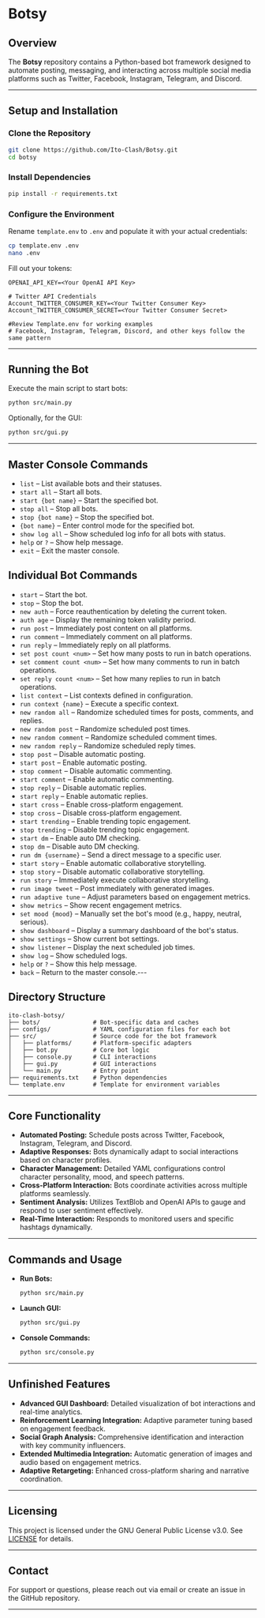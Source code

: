 
# Botsy

## Overview
The **Botsy** repository contains a Python-based bot framework designed to automate posting, messaging, and interacting across multiple social media platforms such as Twitter, Facebook, Instagram, Telegram, and Discord.

---

## Setup and Installation

### Clone the Repository
```bash
git clone https://github.com/Ito-Clash/Botsy.git
cd botsy
```

### Install Dependencies
```bash
pip install -r requirements.txt
```

### Configure the Environment

Rename `template.env` to `.env` and populate it with your actual credentials:

```bash
cp template.env .env
nano .env
```

Fill out your tokens:

```env
OPENAI_API_KEY=<Your OpenAI API Key>

# Twitter API Credentials
Account_TWITTER_CONSUMER_KEY=<Your Twitter Consumer Key>
Account_TWITTER_CONSUMER_SECRET=<Your Twitter Consumer Secret>

#Review Template.env for working examples
# Facebook, Instagram, Telegram, Discord, and other keys follow the same pattern
```

---

## Running the Bot

Execute the main script to start bots:

```bash
python src/main.py
```

Optionally, for the GUI:

```bash
python src/gui.py
```

---
## Master Console Commands
- `list` – List available bots and their statuses.
- `start all` – Start all bots.
- `start {bot name}` – Start the specified bot.
- `stop all` – Stop all bots.
- `stop {bot name}` – Stop the specified bot.
- `{bot name}` – Enter control mode for the specified bot.
- `show log all` – Show scheduled log info for all bots with status.
- `help` or `?` – Show help message.
- `exit` – Exit the master console.

## Individual Bot Commands
- `start` – Start the bot.
- `stop` – Stop the bot.
- `new auth` – Force reauthentication by deleting the current token.
- `auth age` – Display the remaining token validity period.
- `run post` – Immediately post content on all platforms.
- `run comment` – Immediately comment on all platforms.
- `run reply` – Immediately reply on all platforms.
- `set post count <num>` – Set how many posts to run in batch operations.
- `set comment count <num>` – Set how many comments to run in batch operations.
- `set reply count <num>` – Set how many replies to run in batch operations.
- `list context` – List contexts defined in configuration.
- `run context {name}` – Execute a specific context.
- `new random all` – Randomize scheduled times for posts, comments, and replies.
- `new random post` – Randomize scheduled post times.
- `new random comment` – Randomize scheduled comment times.
- `new random reply` – Randomize scheduled reply times.
- `stop post` – Disable automatic posting.
- `start post` – Enable automatic posting.
- `stop comment` – Disable automatic commenting.
- `start comment` – Enable automatic commenting.
- `stop reply` – Disable automatic replies.
- `start reply` – Enable automatic replies.
- `start cross` – Enable cross-platform engagement.
- `stop cross` – Disable cross-platform engagement.
- `start trending` – Enable trending topic engagement.
- `stop trending` – Disable trending topic engagement.
- `start dm` – Enable auto DM checking.
- `stop dm` – Disable auto DM checking.
- `run dm {username}` – Send a direct message to a specific user.
- `start story` – Enable automatic collaborative storytelling.
- `stop story` – Disable automatic collaborative storytelling.
- `run story` – Immediately execute collaborative storytelling.
- `run image tweet` – Post immediately with generated images.
- `run adaptive tune` – Adjust parameters based on engagement metrics.
- `show metrics` – Show recent engagement metrics.
- `set mood {mood}` – Manually set the bot's mood (e.g., happy, neutral, serious).
- `show dashboard` – Display a summary dashboard of the bot's status.
- `show settings` – Show current bot settings.
- `show listener` – Display the next scheduled job times.
- `show log` – Show scheduled logs.
- `help` or `?` – Show this help message.
- `back` – Return to the master console.---


## Directory Structure

```
ito-clash-botsy/
├── bots/               # Bot-specific data and caches
├── configs/            # YAML configuration files for each bot
├── src/                # Source code for the bot framework
│   ├── platforms/      # Platform-specific adapters
│   ├── bot.py          # Core bot logic
│   ├── console.py      # CLI interactions
│   ├── gui.py          # GUI interactions
│   └── main.py         # Entry point
├── requirements.txt    # Python dependencies
└── template.env        # Template for environment variables
```

---

## Core Functionality

- **Automated Posting:** Schedule posts across Twitter, Facebook, Instagram, Telegram, and Discord.
- **Adaptive Responses:** Bots dynamically adapt to social interactions based on character profiles.
- **Character Management:** Detailed YAML configurations control character personality, mood, and speech patterns.
- **Cross-Platform Interaction:** Bots coordinate activities across multiple platforms seamlessly.
- **Sentiment Analysis:** Utilizes TextBlob and OpenAI APIs to gauge and respond to user sentiment effectively.
- **Real-Time Interaction:** Responds to monitored users and specific hashtags dynamically.

---

## Commands and Usage

- **Run Bots:**
  ```bash
  python src/main.py
  ```
- **Launch GUI:**
  ```bash
  python src/gui.py
  ```
- **Console Commands:**
  ```bash
  python src/console.py
  ```

---

## Unfinished Features

- **Advanced GUI Dashboard:** Detailed visualization of bot interactions and real-time analytics.
- **Reinforcement Learning Integration:** Adaptive parameter tuning based on engagement feedback.
- **Social Graph Analysis:** Comprehensive identification and interaction with key community influencers.
- **Extended Multimedia Integration:** Automatic generation of images and audio based on engagement metrics.
- **Adaptive Retargeting:** Enhanced cross-platform sharing and narrative coordination.

---

## Licensing

This project is licensed under the GNU General Public License v3.0. See [LICENSE](LICENSE) for details.

---

## Contact

For support or questions, please reach out via email or create an issue in the GitHub repository.

---
